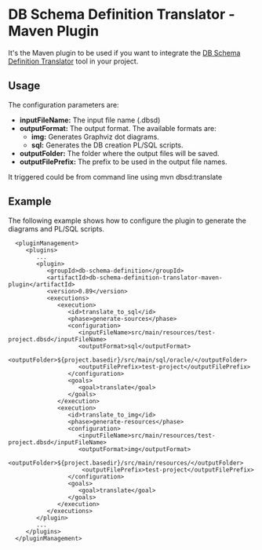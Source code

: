 DB Schema Definition Translator - Maven Plugin
==============================================
It's the Maven plugin to be used if you want to integrate the [DB Schema Definition Translator][1] tool in your project.

Usage
-----
The configuration parameters are:
* __inputFileName:__ The input file name (.dbsd)
* __outputFormat:__ The output format. The available formats are:
   * __img:__ Generates Graphviz dot diagrams.
   * __sql:__ Generates the DB creation PL/SQL scripts.
* __outputFolder:__ The folder where the output files will be saved.
* __outputFilePrefix:__ The prefix to be used in the output file names.


It triggered could be from command line using mvn dbsd:translate

Example
-------
The following example shows how to configure the plugin to generate the diagrams and PL/SQL scripts.

      <pluginManagement>
         <plugins>
            ...
            <plugin>
               <groupId>db-schema-definition</groupId>
               <artifactId>db-schema-definition-translator-maven-plugin</artifactId>
               <version>0.89</version>
               <executions>
                  <execution>
                     <id>translate_to_sql</id>
                     <phase>generate-sources</phase>
                     <configuration>
                        <inputFileName>src/main/resources/test-project.dbsd</inputFileName>
                        <outputFormat>sql</outputFormat>
                        <outputFolder>${project.basedir}/src/main/sql/oracle/</outputFolder>
                        <outputFilePrefix>test-project</outputFilePrefix>
                     </configuration>
                     <goals>
                        <goal>translate</goal>
                     </goals>
                  </execution>
                  <execution>
                     <id>translate_to_img</id>
                     <phase>generate-resources</phase>
                     <configuration>
                        <inputFileName>src/main/resources/test-project.dbsd</inputFileName>
                        <outputFormat>img</outputFormat>
                        <outputFolder>${project.basedir}/src/main/resources/</outputFolder>
      	  	             <outputFilePrefix>test-project</outputFilePrefix>
                     </configuration>
                     <goals>
                        <goal>translate</goal>
                     </goals>
                  </execution>
               </executions>
            </plugin>
            ...
         </plugins>
      </pluginManagement>


[1]: https://github.com/fecresgam/db-schema-definition-translator  "DB Schema Definition Translator"


